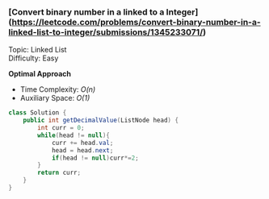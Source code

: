 ### [Convert binary number in a linked to a Integer] (https://leetcode.com/problems/convert-binary-number-in-a-linked-list-to-integer/submissions/1345233071/)
Topic: Linked List  
Difficulty: Easy

**Optimal Approach**

- Time Complexity: *O(n)*
- Auxiliary Space: *O(1)*

```java
class Solution {
    public int getDecimalValue(ListNode head) {
        int curr = 0;
        while(head != null){
            curr += head.val;
            head = head.next;
            if(head != null)curr*=2;
        }
        return curr;
    }
}
```